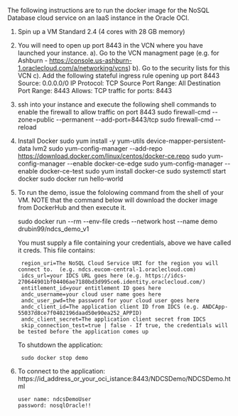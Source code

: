 The following instructions are to run the docker image for the NoSQL Database cloud service on an
IaaS instance in the Oracle OCI.

1.  Spin up a VM Standard 2.4 (4 cores with 28 GB memory)
2.  You will need to open up port 8443 in the VCN where you have launched your instance.
    a).  Go to the VCN managment page (e.g. for Ashburn - https://console.us-ashburn-1.oraclecloud.com/a/networking/vcns)
    b).  Go to the security lists for this VCN
    c).  Add the following stateful ingress rule opening up port 8443
        Source: 0.0.0.0/0
        IP Protocol: TCP
        Source Port Range: All
        Destination Port Range: 8443
        Allows: TCP traffic for ports: 8443

3.  ssh into your instance and execute the following shell commands to enable the firewall to allow traffic on port 8443
    sudo firewall-cmd --zone=public --permanent --add-port=8443/tcp
    sudo firewall-cmd --reload

4.  Install Docker
        sudo yum install -y yum-utils device-mapper-persistent-data lvm2
        sudo yum-config-manager --add-repo https://download.docker.com/linux/centos/docker-ce.repo
        sudo yum-config-manager --enable docker-ce-edge
        sudo yum-config-manager --enable docker-ce-test
        sudo yum install docker-ce
        sudo systemctl start docker
        sudo docker run hello-world

5. To run the demo, issue the fololowing command from the shell of your VM.  NOTE that the command below will
    download the docker image from DockerHub and then execute it.

    sudo docker run --rm --env-file creds --network host --name demo drubin99/ndcs_demo_v1


    You must supply a file containing your credentials, above we have called it creds.  This file contains:

        region_uri=The NoSQL Cloud Service URI for the region you will connect to.  (e.g. ndcs.eucom-central-1.oraclecloud.com)
        idcs_url=your IDCS URL goes here (e.g. https://idcs-270644901bf04406ae7180bd3d995ce6.identity.oraclecloud.com/)
        entitlement_id=your entitlement ID goes here
        andc_username=your cloud user name goes here
        andc_user_pwd=the password for your cloud user goes here
        andc_client_id=The application client ID from IDCS (e.g. ANDCApp-55037d8ce7f0402196daad50e90ea252_APPID)
        andc_client_secret=The application client secret from IDCS
        skip_connection_test=true | false - If true, the credentials will be tested before the application comes up

    To shutdown the application:

        sudo docker stop demo

6.  To connect to the application:
        https://id_address_or_your_oci_istance:8443/NDCSDemo/NDCSDemo.html

        user name: ndcsDemoUser
        password: nosqlOracle!!
